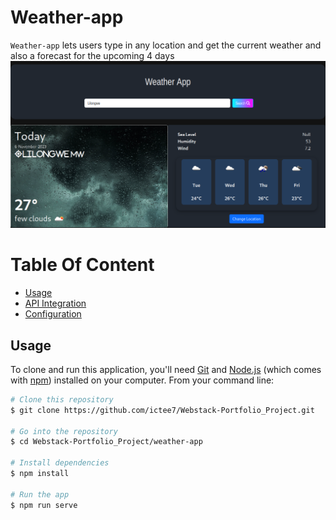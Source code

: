 # Weather-app

`Weather-app` lets users type in any location and get the current weather and also a forecast for the upcoming 4 days
![App Screenshot](https://github.com/ictee7/Webstack-Portfolio_Project/blob/main/weather-app/images/webapp.png)

# Table Of Content

 * [Usage](#usage)
 * [API Integration](#api-integration)
 * [Configuration](#configuration)

 ## Usage

 To clone and run this application, you'll need [Git](https://git-scm.com) and [Node.js](https://nodejs.org/en/download/) (which comes with [npm](http://npmjs.com)) installed on your computer. From your command line:

 ```bash
# Clone this repository
$ git clone https://github.com/ictee7/Webstack-Portfolio_Project.git

# Go into the repository
$ cd Webstack-Portfolio_Project/weather-app

# Install dependencies
$ npm install

# Run the app
$ npm run serve
```